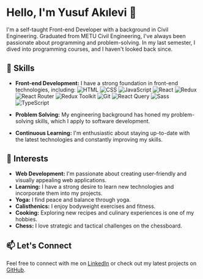 # Hello, I'm Yusuf Akılevi 👋

I'm a self-taught Front-end Developer with a background in Civil Engineering. Graduated from METU Civil Engineering, I've always been passionate about programming and problem-solving. In my last semester, I dived into programming courses, and I haven't looked back since.

## 🔧 Skills

- **Front-end Development:** I have a strong foundation in front-end technologies, including:
  ![HTML](https://img.shields.io/badge/HTML-Expert-orange)
  ![CSS](https://img.shields.io/badge/CSS-Expert-blue)
  ![JavaScript](https://img.shields.io/badge/JavaScript-Expert-yellow)
  ![React](https://img.shields.io/badge/React-Expert-green)
  ![Redux](https://img.shields.io/badge/Redux-Expert-purple)
  ![React Router](https://img.shields.io/badge/React%20Router-Expert-lightgrey)
  ![Redux Toolkit](https://img.shields.io/badge/Redux%20Toolkit-Expert-red)
  ![Git](https://img.shields.io/badge/Git-Expert-brown)
  ![React Query](https://img.shields.io/badge/React%20Query-Expert-blue)
  ![Sass](https://img.shields.io/badge/Sass-Expert-pink)
  ![TypeScript](https://img.shields.io/badge/TypeScript-Expert-teal)

- **Problem Solving:** My engineering background has honed my problem-solving skills, which I apply to software development.
- **Continuous Learning:** I'm enthusiastic about staying up-to-date with the latest technologies and constantly improving my skills.

## 🌟 Interests

- **Web Development:** I'm passionate about creating user-friendly and visually appealing web applications.
- **Learning:** I have a strong desire to learn new technologies and incorporate them into my projects.
- **Yoga:** I find peace and balance through yoga.
- **Calisthenics:** I enjoy bodyweight exercises and fitness.
- **Cooking:** Exploring new recipes and culinary experiences is one of my hobbies.
- **Chess:** I love strategic and tactical challenges on the chessboard.


## 📫 Let's Connect

Feel free to connect with me on [LinkedIn](www.linkedin.com/in/yusufakilevi) or check out my latest projects on [GitHub](https://github.com/YusufAkilevi).




<!--
**YusufAkilevi/YusufAkilevi** is a ✨ _special_ ✨ repository because its `README.md` (this file) appears on your GitHub profile.

Here are some ideas to get you started:

- 🔭 I’m currently working on ...
- 🌱 I’m currently learning ...
- 👯 I’m looking to collaborate on ...
- 🤔 I’m looking for help with ...
- 💬 Ask me about ...
- 📫 How to reach me: ...
- 😄 Pronouns: ...
- ⚡ Fun fact: ...
-->
